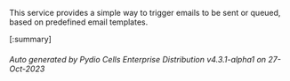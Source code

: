 






This service provides a simple way to trigger emails to be sent or queued, based on predefined email templates.

[:summary]

###### Auto generated by Pydio Cells Enterprise Distribution v4.3.1-alpha1 on 27-Oct-2023
